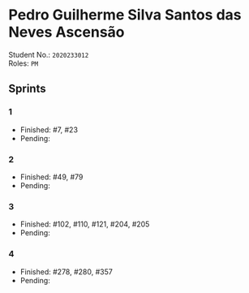 # Pedro Guilherme Silva Santos das Neves Ascensão

Student No.: `2020233012`  
Roles: `PM`

## Sprints

### 1

* Finished: #7, #23
* Pending:

### 2

* Finished: #49, #79
* Pending:

### 3

* Finished: #102, #110, #121, #204, #205
* Pending:

### 4

* Finished: #278, #280, #357
* Pending:
